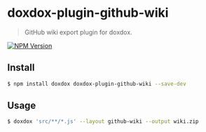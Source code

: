 # doxdox-plugin-github-wiki

> GitHub wiki export plugin for doxdox.

[![NPM Version](http://img.shields.io/npm/v/doxdox-plugin-github-wiki.svg?style=flat)](https://www.npmjs.org/package/doxdox-plugin-github-wiki)

## Install

```bash
$ npm install doxdox doxdox-plugin-github-wiki --save-dev
```

## Usage

```bash
$ doxdox 'src/**/*.js' --layout github-wiki --output wiki.zip
```
